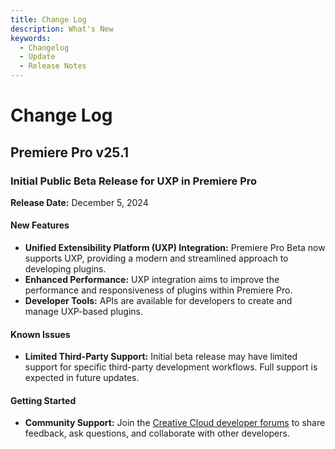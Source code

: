 ```yaml
---
title: Change Log
description: What's New
keywords:
  - Changelog
  - Update
  - Release Notes
---
```


# Change Log

## Premiere Pro v25.1

### Initial Public Beta Release for UXP in Premiere Pro
**Release Date:** December 5, 2024
#### New Features
- **Unified Extensibility Platform (UXP) Integration:** Premiere Pro Beta now supports UXP, providing a modern and streamlined approach to developing plugins.
- **Enhanced Performance:** UXP integration aims to improve the performance and responsiveness of plugins within Premiere Pro.
- **Developer Tools:** APIs are available for developers to create and manage UXP-based plugins.
#### Known Issues
- **Limited Third-Party Support:** Initial beta release may have limited support for specific third-party development workflows. Full support is expected in future updates.
####  Getting Started
- **Community Support:** Join the [Creative Cloud developer forums](https://forums.creativeclouddeveloper.com/) to share feedback, ask questions, and collaborate with other developers.